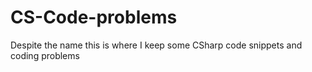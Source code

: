 # CS-Code-problems
Despite the name this is where I keep some CSharp code snippets and coding problems
